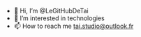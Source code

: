 - 👋 Hi, I’m @LeGitHubDeTai
- 👀 I’m interested in technologies
- 📫 How to reach me <tai.studio@outlook.fr>

<!---
LeGitHubDeTai/LeGitHubDeTai is a ✨ special ✨ repository because its `README.md` (this file) appears on your GitHub profile.
You can click the Preview link to take a look at your changes.
--->
